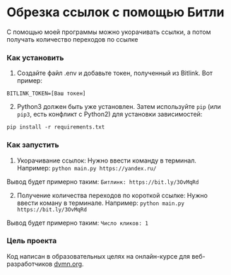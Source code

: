 # Обрезка ссылок с помощью Битли

С помощью моей программы можно укорачивать ссылки, а потом получать количество переходов по ссылке

### Как установить

1. Создайте файл .env и добавьте токен, полученный из Bitlink. Вот пример:
```
BITLINK_TOKEN=[Ваш токен]
```

2. Python3 должен быть уже установлен. 
Затем используйте `pip` (или `pip3`, есть конфликт с Python2) для установки зависимостей:
```
pip install -r requirements.txt
```

### Как запустить

1. Укорачивание ссылок:
Нужно ввести команду в терминал. Например:
`python main.py https://yandex.ru/`

Вывод будет примерно таким:
`Битлинк: https://bit.ly/3OvMqRd`

2. Получение количества переходов по короткой ссылке:
Нужно ввести коману в терминале. Например:
`python main.py https://bit.ly/3OvMqRd`

Вывод будет примерно таким:
`Число кликов: 1`

### Цель проекта

Код написан в образовательных целях на онлайн-курсе для веб-разработчиков [dvmn.org](https://dvmn.org/).
 
